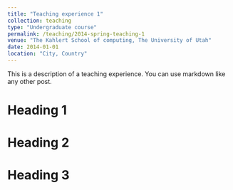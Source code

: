 ```yaml
---
title: "Teaching experience 1"
collection: teaching
type: "Undergraduate course"
permalink: /teaching/2014-spring-teaching-1
venue: "The Kahlert School of computing, The University of Utah"
date: 2014-01-01
location: "City, Country"
---
```


This is a description of a teaching experience. You can use markdown like any other post.

Heading 1
======

Heading 2
======

Heading 3
======
